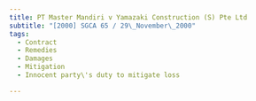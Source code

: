```yaml
---
title: PT Master Mandiri v Yamazaki Construction (S) Pte Ltd 
subtitle: "[2000] SGCA 65 / 29\_November\_2000"
tags:
  - Contract
  - Remedies
  - Damages
  - Mitigation
  - Innocent party\'s duty to mitigate loss

---
```


